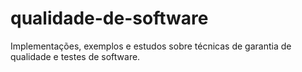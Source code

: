 # qualidade-de-software
Implementações, exemplos e estudos sobre técnicas de garantia de qualidade e testes de software.
